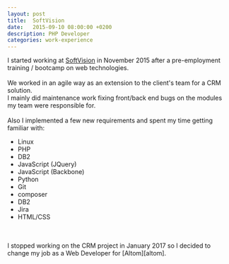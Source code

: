 ```yaml
---
layout: post
title:  SoftVision
date:   2015-09-10 08:00:00 +0200
description: PHP Developer
categories: work-experience
---
```


I started working at [SoftVision][sv] in November 2015 after a pre-employment training / bootcamp on web technologies. 
<br />
<br />
We worked in an agile way as an extension to the client's team for a CRM solution.<br />
I mainly did maintenance work fixing front/back end bugs on the modules my team were responsible for. 
<br />
<br />
Also I implemented a few new requirements and spent my time getting familiar with:

* Linux
* PHP
* DB2
* JavaScript (JQuery)
* JavaScript (Backbone)
* Python
* Git
* composer
* DB2
* Jira
* HTML/CSS

<br/>
<br/>
I stopped working on the CRM project in January 2017 so I decided to change my job as a Web Developer for [Altom][altom]. 

[sv]: https://www.softvision.ro/
[altom]: https://altom.com/
